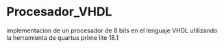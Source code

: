# Procesador_VHDL
implementacion de un procesador de 8 bits en el lenguaje VHDL utilizando la herramienta de quartus prime lite 18.1
